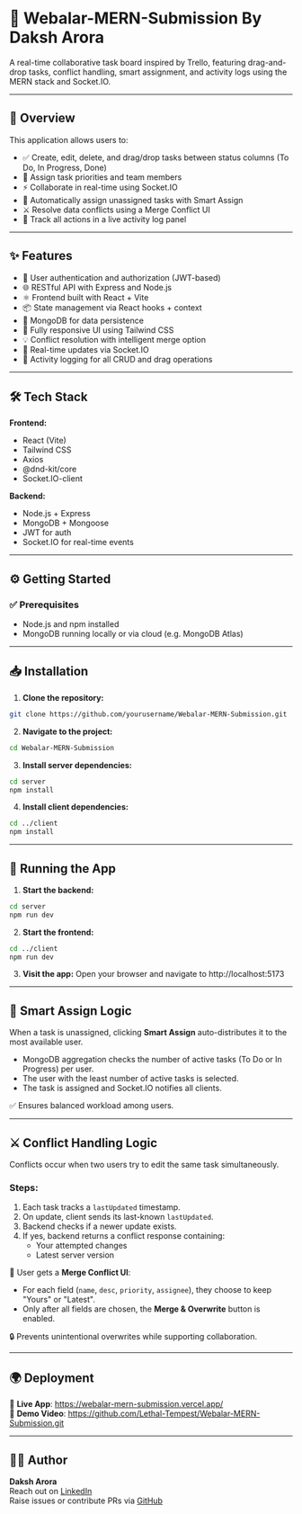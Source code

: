 # 🧠 Webalar-MERN-Submission By Daksh Arora

A real-time collaborative task board inspired by Trello, featuring drag-and-drop tasks, conflict handling, smart assignment, and activity logs using the MERN stack and Socket.IO.

---

## 📌 Overview

This application allows users to:

- ✅ Create, edit, delete, and drag/drop tasks between status columns (To Do, In Progress, Done)
- 🚦 Assign task priorities and team members
- ⚡ Collaborate in real-time using Socket.IO
- 🤖 Automatically assign unassigned tasks with Smart Assign
- ⚔️ Resolve data conflicts using a Merge Conflict UI
- 🧾 Track all actions in a live activity log panel

---

## ✨ Features

- 🔐 User authentication and authorization (JWT-based)
- 🌐 RESTful API with Express and Node.js
- ⚛️ Frontend built with React + Vite
- 📦 State management via React hooks + context
- 💾 MongoDB for data persistence
- 🎨 Fully responsive UI using Tailwind CSS
- 💡 Conflict resolution with intelligent merge option
- 🔄 Real-time updates via Socket.IO
- 📜 Activity logging for all CRUD and drag operations

---

## 🛠 Tech Stack

**Frontend:**
- React (Vite)
- Tailwind CSS
- Axios
- @dnd-kit/core
- Socket.IO-client

**Backend:**
- Node.js + Express
- MongoDB + Mongoose
- JWT for auth
- Socket.IO for real-time events

---

## ⚙️ Getting Started

### ✅ Prerequisites

- Node.js and npm installed
- MongoDB running locally or via cloud (e.g. MongoDB Atlas)

---

## 📥 Installation

1. **Clone the repository:**

```bash
git clone https://github.com/yourusername/Webalar-MERN-Submission.git
```

2. **Navigate to the project:**

```bash
cd Webalar-MERN-Submission
```

3. **Install server dependencies:**

```bash
cd server
npm install
```

4. **Install client dependencies:**
```bash
cd ../client
npm install
```

---

## 🚀 Running the App

1. **Start the backend:**
```bash
cd server
npm run dev
```

2. **Start the frontend:**
```bash
cd ../client
npm run dev
```

3. **Visit the app:**
 Open your browser and navigate to http://localhost:5173

---

## 🤖 Smart Assign Logic

When a task is unassigned, clicking **Smart Assign** auto-distributes it to the most available user.

- MongoDB aggregation checks the number of active tasks (To Do or In Progress) per user.
- The user with the least number of active tasks is selected.
- The task is assigned and Socket.IO notifies all clients.

✅ Ensures balanced workload among users.

---

## ⚔️ Conflict Handling Logic

Conflicts occur when two users try to edit the same task simultaneously.

### Steps:

1. Each task tracks a `lastUpdated` timestamp.
2. On update, client sends its last-known `lastUpdated`.
3. Backend checks if a newer update exists.
4. If yes, backend returns a conflict response containing:
   - Your attempted changes
   - Latest server version

🧠 User gets a **Merge Conflict UI**:

- For each field (`name`, `desc`, `priority`, `assignee`), they choose to keep "Yours" or "Latest".
- Only after all fields are chosen, the **Merge & Overwrite** button is enabled.

🔒 Prevents unintentional overwrites while supporting collaboration.

---

## 🌍 Deployment

🔗 **Live App**: https://webalar-mern-submission.vercel.app/  
🎥 **Demo Video**: https://github.com/Lethal-Tempest/Webalar-MERN-Submission.git

---

## 👨‍💻 Author

**Daksh Arora**  
Reach out on [LinkedIn](www.linkedin.com/in/daksh-arora-dev05)  
Raise issues or contribute PRs via [GitHub](https://github.com/Lethal-Tempest/Webalar-MERN-Submission.git)
